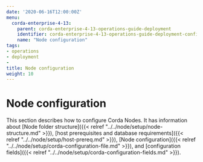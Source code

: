 ```yaml
---
date: '2020-06-16T12:00:00Z'
menu:
  corda-enterprise-4-13:
    parent: corda-enterprise-4-13-operations-guide-deployment
    identifier: corda-enterprise-4-13-operations-guide-deployment-configuration
    name: "Node configuration"
tags:
- operations
- deployment
-
title: Node configuration
weight: 10
---
```


# Node configuration

This section describes how to configure Corda Nodes. It has information about [Node folder structure]({{< relref "../../node/setup/node-structure.md" >}}), [host prerequisites and database requirements]({{< relref "../../node/setup/host-prereq.md" >}}), [Node configuration]({{< relref "../../node/setup/corda-configuration-file.md" >}}), and [configuration fields]({{< relref "../../node/setup/corda-configuration-fields.md" >}}).
